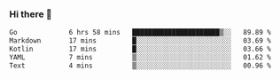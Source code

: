 ### Hi there 👋

<!--
**yeya24/yeya24** is a ✨ _special_ ✨ repository because its `README.md` (this file) appears on your GitHub profile.

Here are some ideas to get you started:

- 🔭 I’m currently working on ...
- 🌱 I’m currently learning ...
- 👯 I’m looking to collaborate on ...
- 🤔 I’m looking for help with ...
- 💬 Ask me about ...
- 📫 How to reach me: ...
- 😄 Pronouns: ...
- ⚡ Fun fact: ...
-->

<!--START_SECTION:waka-->

```txt
Go             6 hrs 58 mins   ██████████████████████▒░░   89.89 %
Markdown       17 mins         █░░░░░░░░░░░░░░░░░░░░░░░░   03.69 %
Kotlin         17 mins         █░░░░░░░░░░░░░░░░░░░░░░░░   03.66 %
YAML           7 mins          ▒░░░░░░░░░░░░░░░░░░░░░░░░   01.62 %
Text           4 mins          ▒░░░░░░░░░░░░░░░░░░░░░░░░   00.96 %
```

<!--END_SECTION:waka-->
